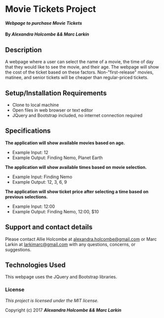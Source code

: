 # Movie Tickets Project

#### _Webpage to purchase Movie Tickets_

#### By _**Alexandra Holcombe && Marc Larkin**_

## Description

A webpage where a user can select the name of a movie, the time of day that they would like to see the movie, and their age.  The webpage will show the cost of the ticket based on these factors.  Non-"first-release" movies, matinee, and senior tickets will be cheaper than regular-priced tickets.

## Setup/Installation Requirements

* Clone to local machine
* Open files in web browser or text editor
* JQuery and Bootstrap included, no internet connection required

## Specifications

**The application will show available movies based on age.**
* Example Input: 12
* Example Output: Finding Nemo, Planet Earth

**The application will show available times based on movie selection.**
* Example Input: Finding Nemo
* Example Output: 12, 3, 6, 9

**The application will show ticket price after selecting a time based on previous selections.**
* Example Input: 12:00
* Example Output: Finding Nemo, 12:00, $10

## Support and contact details

Please contact Allie Holcombe at alexandra.holcombe@gmail.com or Marc Larkin at larkimarc@gmail.com with any questions, concerns, or suggestions.

## Technologies Used

This webpage uses the JQuery and Bootstrap libraries.

### License

*This project is licensed under the MIT license.*

Copyright (c) 2017 **_Alexandra Holcombe && Marc Larkin_**
